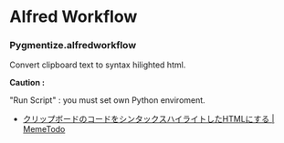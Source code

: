 # Alfred Workflow


### Pygmentize.alfredworkflow

Convert clipboard text to syntax hilighted html.

**Caution :**

"Run Script" : you must set own Python enviroment.


* [クリップボードのコードをシンタックスハイライトしたHTMLにする | MemeTodo](http://meme.efcl.info/2013/03/html.html "クリップボードのコードをシンタックスハイライトしたHTMLにする | MemeTodo")